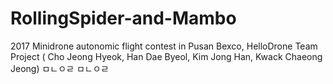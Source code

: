 # RollingSpider-and-Mambo
2017 Minidrone autonomic flight contest in Pusan Bexco, HelloDrone Team Project ( Cho Jeong Hyeok, Han Dae Byeol, Kim Jong Han, Kwack Chaeong Jeong) 
ㅁㄴㅇㄹ
ㅁㄴㅇㄹ
